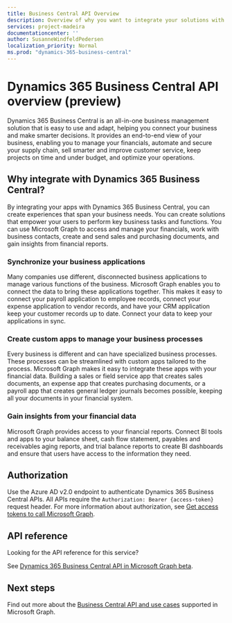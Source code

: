 ```yaml
---
title: Business Central API Overview 
description: Overview of why you want to integrate your solutions with Business Central APIs.
services: project-madeira
documentationcenter: ''
author: SusanneWindfeldPedersen
localization_priority: Normal
ms.prod: "dynamics-365-business-central"
---
```


# Dynamics 365 Business Central API overview (preview)
Dynamics 365 Business Central is an all-in-one business management solution that is easy to use and adapt, helping you connect your business and make smarter decisions. It provides an end-to-end view of your business, enabling you to manage your financials, automate and secure your supply chain, sell smarter and improve customer service, keep projects on time and under budget, and optimize your operations.

## Why integrate with Dynamics 365 Business Central?
By integrating your apps with Dynamics 365 Business Central, you can create experiences that span your business needs. You can create solutions that empower your users to perform key business tasks and functions. You can use Microsoft Graph to access and manage your financials, work with business contacts, create and send sales and purchasing documents, and gain insights from financial reports. 

### Synchronize your business applications
Many companies use different, disconnected business applications to manage various functions of the business. Microsoft Graph enables you to connect the data to bring these applications together. This makes it easy to connect your payroll application to employee records, connect your expense application to vendor records, and have your CRM application keep your customer records up to date. Connect your data to keep your applications in sync.

### Create custom apps to manage your business processes
Every business is different and can have specialized business processes. These processes can be streamlined with custom apps tailored to the process. Microsoft Graph makes it easy to integrate these apps with your financial data. Building a sales or field service app that creates sales documents, an expense app that creates purchasing documents, or a payroll app that creates general ledger journals becomes possible, keeping all your documents in your financial system.

### Gain insights from your financial data
Microsoft Graph provides access to your financial reports. Connect BI tools and apps to your balance sheet, cash flow statement, payables and receivables aging reports, and trial balance reports to create BI dashboards and ensure that users have access to the information they need.

## Authorization
Use the Azure AD v2.0 endpoint to authenticate Dynamics 365 Business Central APIs. All APIs require the `Authorization: Bearer {access-token}` request header. For more information about authorization, see [Get access tokens to call Microsoft Graph](auth-overview.md).

## API reference
Looking for the API reference for this service?

See [Dynamics 365 Business Central API in Microsoft Graph beta](/graph/api/resources/dynamics-graph-reference?view=graph-rest-beta).


## Next steps
Find out more about the [Business Central API and use cases](/graph/api/resources/dynamics-graph-reference?view=graph-rest-beta) supported in Microsoft Graph.
